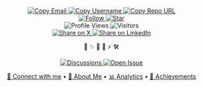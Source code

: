 <!-- Wave Header -->

<!-- INTERACTIVE WIDGETS BLOCK -->
<div align="center">

<!-- 1) Copy Buttons (Email / Username / Repo URL) - using SVG + links with copy-friendly hrefs -->

<!-- Copy Email -->
<a href="mailto:NachtAE@proton.me" title="Copy Email">
  <img alt="Copy Email" src="https://img.shields.io/badge/Copy%20Email-268AF6?style=for-the-badge&logo=minutemailer&logoColor=white">
</a>

<!-- Copy Username (users can long-press/click to copy) -->
<a href="#" title="Copy GitHub Username" onclick="return false;">
  <img alt="Copy Username" src="https://img.shields.io/badge/Copy%20Username-@KaizerAE-0D1117?style=for-the-badge&labelColor=268AF6&color=0D1117">
</a>

<!-- Copy Repo URL (Profile repo) -->
<a href="https://github.com/KaizerAE/KaizerAE" title="Copy Repo URL">
  <img alt="Copy Repo URL" src="https://img.shields.io/badge/Copy%20Repo%20URL-https%3A%2F%2Fgithub.com%2FKaizerAE%2FKaizerAE-0D1117?style=for-the-badge&labelColor=FF6B35">
</a>

<br/>

<!-- 2) GitHub Follow / Star Buttons (no external files) -->

<!-- Follow Button -->
<a href="https://github.com/KaizerAE?tab=followers" title="Follow @KaizerAE">
  <img alt="Follow" src="https://img.shields.io/github/followers/KaizerAE?label=Follow&style=for-the-badge&color=268AF6">
</a>

<!-- Star Button for this profile repo -->
<a href="https://github.com/KaizerAE/KaizerAE/stargazers" title="Star this repo">
  <img alt="Star" src="https://img.shields.io/github/stars/KaizerAE/KaizerAE?style=for-the-badge&color=FF6B35">
</a>

<br/>

<!-- 3) Live Counters / Badges -->
<img alt="Profile Views" src="https://komarev.com/ghpvc/?username=KaizerAE&label=Profile%20Views&color=268AF6&style=for-the-badge"/>
<img alt="Visitors" src="https://visitor-badge.laobi.icu/badge?page_id=KaizerAE.profile&left_text=Visitors"/>

<br/>

<!-- 4) Quick Share Buttons -->
<a href="https://x.com/intent/tweet?text=Check%20out%20%40KaizerAE%27s%20GitHub%20profile!&url=https%3A%2F%2Fgithub.com%2FKaizerAE" title="Share on X">
  <img alt="Share on X" src="https://img.shields.io/badge/Share_on_X-000000?style=for-the-badge&logo=x&logoColor=white">
</a>
<a href="https://www.linkedin.com/sharing/share-offsite/?url=https%3A%2F%2Fgithub.com%2FKaizerAE" title="Share on LinkedIn">
  <img alt="Share on LinkedIn" src="https://img.shields.io/badge/Share_on_LinkedIn-0A66C2?style=for-the-badge&logo=linkedin&logoColor=white">
</a>

<br/>

<!-- 5) Animated Emoji Row (text-based, no external files required) -->

<p>
  <span>🚀</span>
  <span>✨</span>
  <span>🤖</span>
  <span>🧠</span>
  <span>⚡</span>
  <span>🛠️</span>
</p>

<!-- 6) Discussion / Issues CTAs -->
<a href="https://github.com/KaizerAE/KaizerAE/discussions" title="Join Discussions">
  <img alt="Discussions" src="https://img.shields.io/badge/Join%20Discussions-0D1117?style=for-the-badge&labelColor=8A2BE2&logo=github&logoColor=white">
</a>
<a href="https://github.com/KaizerAE/KaizerAE/issues/new/choose" title="Open an Issue">
  <img alt="Open Issue" src="https://img.shields.io/badge/Open%20Issue-0D1117?style=for-the-badge&labelColor=E74C3C&logo=github&logoColor=white">
</a>

<br/>

<!-- 7) Interactive Section Links (icon + title) -->

<a href="#-connect-with-me" title="Go to: Connect with me">🔗 Connect with me</a> •
<a href="#-about-me--نبذة" title="Go to: About Me">📌 About Me</a> •
<a href="#-github-analytics" title="Go to: GitHub Analytics">📊 Analytics</a> •
<a href="#-achievements--الإنجازات" title="Go to: Achievements">🏅 Achievements</a>

</div>

<!-- END INTERACTIVE WIDGETS BLOCK -->

